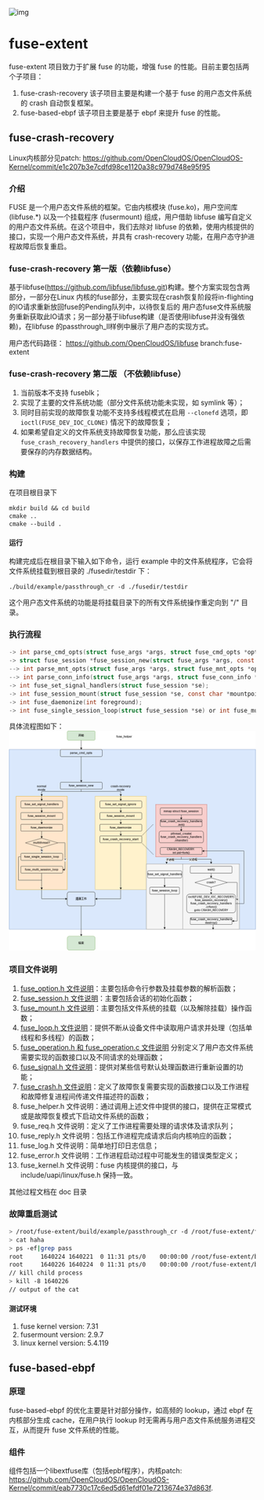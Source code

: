 ![img](images/fuse.png)

# fuse-extent

fuse-extent 项目致力于扩展 fuse 的功能，增强 fuse 的性能。目前主要包括两个子项目：
1. fuse-crash-recovery 该子项目主要是构建一个基于 fuse 的用户态文件系统的 crash 自动恢复框架。
2. fuse-based-ebpf 该子项目主要是基于 ebpf 来提升 fuse 的性能。

## fuse-crash-recovery
Linux内核部分见patch: https://github.com/OpenCloudOS/OpenCloudOS-Kernel/commit/e1c207b3e7cdfd98ce1120a38c979d748e95f95

### 介绍
FUSE 是一个用户态文件系统的框架。它由内核模块 (fuse.ko)，用户空间库 (libfuse.*) 以及一个挂载程序 (fusermount) 组成，用户借助 libfuse 编写自定义的用户态文件系统。在这个项目中，我们去除对 libfuse 的依赖，使用内核提供的接口，实现一个用户态文件系统，并具有 crash-recovery 功能，在用户态守护进程故障后恢复重启。

### fuse-crash-recovery 第一版（依赖libfuse）
 基于libfuse(https://github.com/libfuse/libfuse.git)构建。整个方案实现包含两部分，一部分在Linux
 内核的fuse部分，主要实现在crash恢复阶段将in-flighting的IO请求重新放回fuse的Pending队列中，以待恢复后的
 用户态fuse文件系统服务重新获取此IO请求；另一部分基于libfuse构建（是否使用libfuse并没有强依赖)，在libfuse
 的passthrough_ll样例中展示了用户态的实现方式。

 用户态代码路径：
 https://github.com/OpenCloudOS/libfuse branch:fuse-extent

### fuse-crash-recovery 第二版 （不依赖libfuse）
1. 当前版本不支持 fuseblk；
2. 实现了主要的文件系统功能（部分文件系统功能未实现，如 symlink 等）；
3. 同时目前实现的故障恢复功能不支持多线程模式在启用 `--clonefd` 选项，即 `ioctl(FUSE_DEV_IOC_CLONE)` 情况下的故障恢复；
4. 如果希望自定义的文件系统支持故障恢复功能，那么应该实现 `fuse_crash_recovery_handlers` 中提供的接口，以保存工作进程故障之后需要保存的内存数据结构。

### 构建
在项目根目录下
```
mkdir build && cd build
cmake ..
cmake --build .
```
#### 运行
构建完成后在根目录下输入如下命令，运行 example 中的文件系统程序，它会将文件系统挂载到根目录的 ./fusedir/testdir 下：
```
./build/example/passthrough_cr -d ./fusedir/testdir
```
这个用户态文件系统的功能是将挂载目录下的所有文件系统操作重定向到 "/" 目录。

### 执行流程

```c
-> int parse_cmd_opts(struct fuse_args *args, struct fuse_cmd_opts *opts);
-> struct fuse_session *fuse_session_new(struct fuse_args *args, const struct fuse_ops *ops, int debug, void* userdata);
--> int parse_mnt_opts(struct fuse_args *args, struct fuse_mnt_opts *opts);
--> int parse_conn_info(struct fuse_args *args, struct fuse_conn_info *info);
-> int fuse_set_signal_handlers(struct fuse_session *se);
-> int fuse_session_mount(struct fuse_session *se, const char *mountpoint);
-> int fuse_daemonize(int foreground);
-> int fuse_single_session_loop(struct fuse_session *se) or int fuse_multi_session_loop(struct fuse_session *se, int clonefd, unsigned threads);
```
具体流程图如下：
![执行流程](images/流程图.png)

### 项目文件说明
1. [fuse_option.h 文件说明](./doc/实现思路/fuse_option.md)：主要包括命令行参数及挂载参数的解析函数；
2. [fuse_session.h 文件说明](./doc/实现思路/fuse_session.md)：主要包括会话的初始化函数；
3. [fuse_mount.h 文件说明](./doc/实现思路/fuse_mount.md)：主要包括文件系统的挂载（以及解除挂载）操作函数；
4. [fuse_loop.h 文件说明](./doc/实现思路/fuse_loop.md)：提供不断从设备文件中读取用户请求并处理（包括单线程和多线程）的函数；
5. [fuse_operation.h 和 fuse_operation.c 文件说明](./doc/实现思路/fuse_operation.md) 分别定义了用户态文件系统需要实现的函数接口以及不同请求的处理函数；
6. [fuse_signal.h 文件说明](./doc/实现思路/fuse_signal.md)：提供对某些信号默认处理函数进行重新设置的功能；
7. [fuse_crash.h 文件说明](./doc/实现思路/fuse_crash.md)：定义了故障恢复需要实现的函数接口以及工作进程和故障修复进程间传递文件描述符的函数；
8. fuse_helper.h 文件说明：通过调用上述文件中提供的接口，提供在正常模式或是故障恢复模式下启动文件系统的函数；
9. fuse_req.h 文件说明：定义了工作进程需要处理的请求体及请求队列；
10. fuse_reply.h 文件说明：包括工作进程完成请求后向内核响应的函数；
11. fuse_log.h 文件说明：简单地打印日志信息；
12. fuse_error.h 文件说明：工作进程启动过程中可能发生的错误类型定义；
13. fuse_kernel.h 文件说明：fuse 内核提供的接口，与 include/uapi/linux/fuse.h 保持一致。

其他过程文档在 doc 目录

### 故障重启测试
```bash
> /root/fuse-extent/build/example/passthrough_cr -d /root/fuse-extent/fusedir/testdir
> cat haha
> ps -ef|grep pass
root     1640224 1640221  0 11:31 pts/0    00:00:00 /root/fuse-extent/build/example/passthrough_cr -d /root/fuse-extent/fusedir/testdir
root     1640226 1640224  0 11:31 pts/0    00:00:00 /root/fuse-extent/build/example/passthrough_cr -d /root/fuse-extent/fusedir/testdir
// kill child process
> kill -8 1640226
// output of the cat
```
#### 测试环境
1. fuse kernel version: 7.31
2. fusermount version: 2.9.7
3. linux kernel version: 5.4.119


## fuse-based-ebpf

### 原理
fuse-based-ebpf 的优化主要是针对部分操作，如高频的 lookup，通过 ebpf 在内核部分生成 cache，在用户执行 lookup 时无需再与用户态文件系统服务进程交互，从而提升 fuse 文件系统的性能。

### 组件
组件包括一个libextfuse库（包括epbf程序），内核patch: https://github.com/OpenCloudOS/OpenCloudOS-Kernel/commit/eab7730c17c6ed5d61efdf01e7213674e37d863f.
